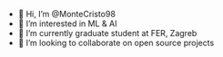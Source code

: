 - 👋 Hi, I’m @MonteCristo98
- 👀 I’m interested in ML & AI
- 🌱 I’m currently graduate student at FER, Zagreb
- 💞️ I’m looking to collaborate on open source projects

<!---
MonteCristo98/MonteCristo98 is a ✨ special ✨ repository because its `README.md` (this file) appears on your GitHub profile.
You can click the Preview link to take a look at your changes.
--->
